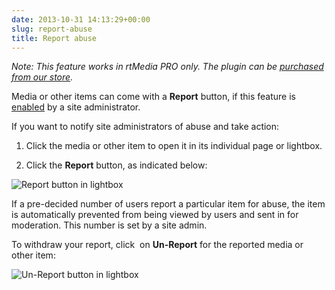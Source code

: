 ```yaml
---
date: 2013-10-31 14:13:29+00:00
slug: report-abuse
title: Report abuse
---
```


_Note: This feature works in rtMedia PRO only. The plugin can be [purchased from our store](https://rtcamp.com/store/rtmedia-pro/)._

Media or other items can come with a **Report** button, if this feature is [enabled](https://rtcamp.com/rtmedia/docs/admin/rtmedia-settings/moderation/) by a site administrator.

If you want to notify site administrators of abuse and take action:



	
  1. Click the media or other item to open it in its individual page or lightbox.

	
  2. Click the **Report** button, as indicated below:


![Report button in lightbox](https://rtcamp.com/wp-content/uploads/2013/10/reportButtonInLightbox.png)

If a pre-decided number of users report a particular item for abuse, the item is automatically prevented from being viewed by users and sent in for moderation. This number is set by a site admin.

To withdraw your report, click  on **Un-Report** for the reported media or other item:

![Un-Report button in lightbox](https://rtcamp.com/wp-content/uploads/2013/10/unReportButtonInLightbox.png)
